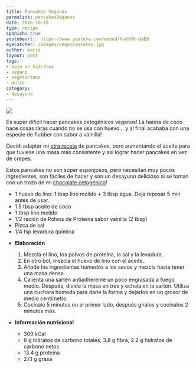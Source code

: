 ```yaml
---
title: Pancakes Veganos
permalink: pancakesVeganos
date: 2016-10-18
type: recipe
spanish: true
youtubeurl:  https://www.youtube.com/embed/XvdtKK-UaE0
eyecatcher: /images/veganpancakes.jpg
author: maria
layout: post
tags:
- bajo en hidratos
- vegano
- vegetariano
- dulce
category:
- desayuno
---
```


<img src="https://farm1.staticflickr.com/675/30859299594_d749cc678b_o_d.jpg" />

Es súper difícil hacer pancakes cetogénicos veganos! La harina de coco hace cosas raras cuando no se usa con huevo... y al final acababa con una especie de flubber con sabor a vainilla! 

Decidí adaptar mi [otra receta](http://maria.recipes/cetoPancakes) de pancakes, pero aumentando el aceite para que tuviese una masa más consistente y así lograr hacer pancakes en vez de crepes.

Estos pancakes no son súper esponjosos, pero necesitan muy pocos ingredientes, son fáciles de hacer y son un desayuno delicioso si se toman con un trozo de mi [chocolate cetogénico](http://maria.recipes/chocolateCeto)!

<ul>
  <li>1 huevo de lino: 1 tbsp lino molido + 3 tbsp agua. Deja reposar 5 min antes de usar.</li>
  <li>1.5 tbsp aceite de coco</li>
  <li>1 tbsp lino molido</li>
  <li>1/2 ración de Polvos de Proteína sabor vainilla (2 tbsp)</li>
  <li>Pizca de sal</li>
  <li>1/4 tsp levadura química</li>
</ul>

* **Elaboración**
  1. Mezcla el lino, los polvos de proteína, la sal y la levadura. 
  2. En otro bol, mezcla el huevo de lino con el aceite.
  3. Añade los ingredientes húmedos a los secos y mezcla hasta tener una masa densa.
  4. Calienta una sartén antiadherente un poco engrasada a fuego medio. Después, divide la masa en tres y echala en la sartén. Utiliza una cuchara húmeda para darle la forma y dejarlos en un grosor de medio centímetro.
  5. Cocínalo 5 minutos en el primer lado, después gíralos y cocínalos 2 minutos más.

* **Información nutricional**
  * 309 kCal
  * 6 g hidratos de carbono totales, 3.8 g fibra, 2.2 g hidratos de carbono netos
  * 13.4 g proteina
  * 27.1 g grasa
